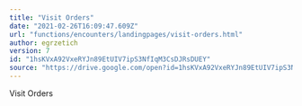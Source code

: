```yaml
---
title: "Visit Orders"
date: "2021-02-26T16:09:47.609Z"
url: "functions/encounters/landingpages/visit-orders.html"
author: egrzetich
version: 7
id: "1hsKVxA92VxeRYJn89EtUIV7ipS3NfIqM3CsDJRsDUEY"
source: "https://drive.google.com/open?id=1hsKVxA92VxeRYJn89EtUIV7ipS3NfIqM3CsDJRsDUEY"
---
```

Visit Orders

